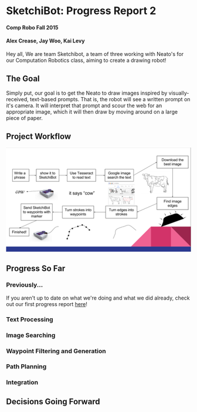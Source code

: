 # SketchiBot: Progress Report 2
#### Comp Robo Fall 2015
#### Alex Crease, Jay Woo, Kai Levy

Hey all,
We are team Sketchibot, a team of three working with Neato's for our Computation Robotics class, aiming to create a drawing robot!

## The Goal
Simply put, our goal is to get the Neato to draw images inspired by visually-received, text-based prompts. That is, the robot will see a written prompt on it's camera. It will interpret that prompt and scour the web for an appropriate image, which it will then draw by moving around on a large piece of paper.

## Project Workflow

![Our ideal project workflow](../images/project_workflow.png)

## Progress So Far

### Previously...

If you aren't up to date on what we're doing and what we did already, check out our first progress report [here](https://github.com/kailevy/sketchibot/blob/master/stories/story1.md)!

### Text Processing


### Image Searching


### Waypoint Filtering and Generation


### Path Planning


### Integration

## Decisions Going Forward